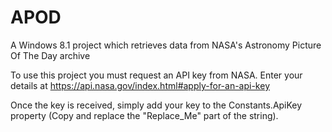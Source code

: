 # APOD
A Windows 8.1 project which retrieves data from NASA's Astronomy Picture Of The Day archive

To use this project you must request an API key from NASA.
Enter your details at https://api.nasa.gov/index.html#apply-for-an-api-key 

Once the key is received, simply add your key to the Constants.ApiKey property (Copy and replace the "Replace_Me" part of the string).
